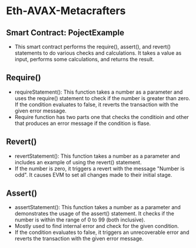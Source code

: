 # Eth-AVAX-Metacrafters

## Smart Contract: PojectExample
- This smart contract performs the require(), assert(), and revert() statements to do various checks and calculations. It takes a value as 
 input, performs some calculations, and returns the result.

## Require()
- requireStatement(): This function takes a number as a parameter and uses the require() statement to check if the number is greater than zero. If the condition evaluates to false, it reverts the transaction with the given error message.
- Require function has two parts one that checks the conditioin and other that produces an error message if the condition is flase.

## Revert()
- revertStatement(): This function takes a number as a parameter and includes an example of using the revert() statement. 
- If the number is zero, it triggers a revert with the message "Number is odd". It causes EVM to set all changes made to their initial stage.

## Assert()
- assertStatement(): This function takes a number as a parameter and demonstrates the usage of the assert() statement. It checks if the number is within the range of 0 to 99 (both inclusive).
- Mostly used to find internal error and check for the given condition.
- If the condition evaluates to false, it triggers an unrecoverable error and reverts the transaction with the given error message.
